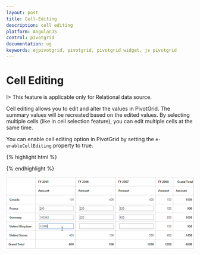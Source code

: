 ```yaml
---
layout: post
title: Cell-Editing
description: cell editing
platform: AngularJS
control: pivotgrid
documentation: ug
keywords: ejpivotgrid, pivotgrid, pivotgrid widget, js pivotgrid 
---
```


# Cell Editing

I> This feature is applicable only for Relational data source.

Cell editing allows you to edit and alter the values in PivotGrid. The summary values will be recreated based on the edited values. By selecting multiple cells (like in cell selection feature), you can edit multiple cells at the same time.
  
You can enable cell editing option in PivotGrid by setting the `e-enableCellEditing` property to true.

{% highlight html %}

<div ng-controller="PivotGridCtrl">
    <div id="PivotGrid1" ej-pivotgrid e-enableCellEditing="true" />
</div>

{% endhighlight %}

![](Cell-Editing_images/celleditingclient.png)



